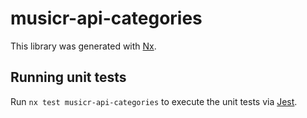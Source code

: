 # musicr-api-categories

This library was generated with [Nx](https://nx.dev).

## Running unit tests

Run `nx test musicr-api-categories` to execute the unit tests via [Jest](https://jestjs.io).
